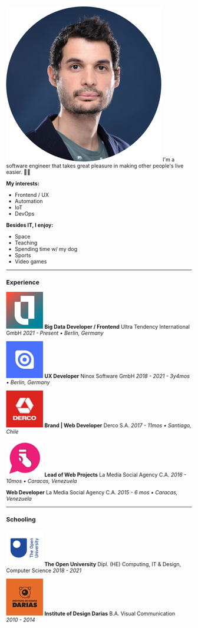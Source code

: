 [category]: <> (About me)
[date]: <> (2022/05/22)
[title]: <> (About me)

![Daniel Photo](https://raw.githubusercontent.com/Danielratmiroff/myblog/master/images/daniel.jpg)
I'm a software engineer that takes great pleasure in making other people's live easier. 👋🤖

**My interests:**

- Frontend / UX
- Automation
- IoT
- DevOps

**Besides IT, I enjoy:**

- Space
- Teaching
- Spending time w/ my dog
- Sports
- Video games

---

### Experience

![Ultra Tendency logo](https://raw.githubusercontent.com/Danielratmiroff/myblog/master/images/ut.jpg)
**Big Data Developer / Frontend**
Ultra Tendency International GmbH
_2021 - Present • Berlin, Germany_

![Ninox Software logo](https://raw.githubusercontent.com/Danielratmiroff/myblog/master/images/ninox.jpg)
**UX Developer**
Ninox Software GmbH
_2018 - 2021 - 3y4mos • Berlin, Germany_

![Derco logo](https://raw.githubusercontent.com/Danielratmiroff/myblog/master/images/derco.jpg)
**Brand | Web Developer**
Derco S.A.
_2017 - 11mos • Santiago, Chile_

![La Media Social logo](https://raw.githubusercontent.com/Danielratmiroff/myblog/master/images/lamedia.jpg)
**Lead of Web Projects**
La Media Social Agency C.A.
_2016 - 10mos • Caracas, Venezuela_

**Web Developer**
La Media Social Agency C.A.
_2015 - 6 mos • Caracas, Venezuela_

---

### Schooling

![The Open University logo](https://raw.githubusercontent.com/Danielratmiroff/myblog/master/images/ou.jpg)
**The Open University**
Dipl. (HE) Computing, IT & Design, Computer Science
_2018 - 2021_

![Instituto de Diseño Darias logo](https://raw.githubusercontent.com/Danielratmiroff/myblog/master/images/darias.jpg)
**Institute of Design Darias**
B.A. Visual Communication  
_2010 - 2014_
